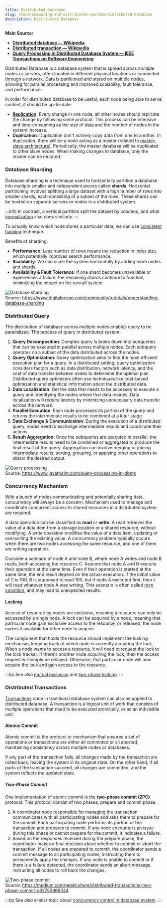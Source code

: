 ```yaml
---
title: Distributed Database
slug: cloud-computing-and-distributed-systems/distributed-database
description: Distributed Database
---
```


**Main Source:**

- **[Distributed database — Wikipedia](https://en.wikipedia.org/wiki/Distributed_database)**
- **[Distributed transaction — Wikipedia](https://en.wikipedia.org/wiki/Distributed_transaction)**
- **[Query Processing in Distributed Database System — IEEE Transactions on Software Engineering](<https://www.pdma.gov.pk/sub/uploads/query%20proceessing%20(1).pdf>)**

Distributed Database is a database system that is spread across multiple nodes or servers, often located in different physical locations or connected through a network. Data is partitioned and stored on multiple nodes, allowing for parallel processing and improved scalability, fault tolerance, and performance.

In order for distributed database to be useful, each node being able to serve content, it should be up-to-date.

- **[Replication](/database-system/logging-and-recovery#replication)**: Every change in one node, all other nodes should replicate the change by following some protocol. This process can be intensive and time-consuming as the size of data and the number of nodes in the system increase.
- **Duplication**: Duplication don't actively copy data from one to another. In duplication, there will be a node acting as a master (related to [master-slave architecture](/cloud-computing-and-distributed-systems/master-slave)). Periodically, the master database will be duplicated to other slave nodes. When making changes to database, only the master can be mutated.

### Database Sharding

Database sharding is a technique used to horizontally partition a database into multiple smaller and independent pieces called **shards**. Horizontal partitioning involves splitting a large dataset with a high number of rows into smaller shards, each consisting of a subset of the rows. These shards can be hosted on separate servers or nodes in a distributed system.

:::info
In contrast, a vertical partition split the dataset by columns, and what [normalization](/database-system/normalization) also does similarly.
:::

To actually know which node stores a particular data, we can use [consistent hashing](/cloud-computing-and-distributed-systems/distributed-systems-communication#consistent-hashing) technique.

Benefits of sharding:

- **Performance**: Less number of rows means the reduction in [index](/database-system/database-index) size, which potentially improves search performance.
- **Scalability**: We can scale the system horizontally by adding more nodes and shards.
- **Availability & Fault Tolerance**: If one shard becomes unavailable or experiences a failure, the remaining shards continue to function, minimizing the impact on the overall system.

![Database sharding](./database-sharding.png)  
Source: https://www.digitalocean.com/community/tutorials/understanding-database-sharding

### Distributed Query

The distribution of database across multiple nodes enables query to be parallelized. The process of query in distributed system:

1. **Query Decomposition**: Complex query is broke down into subqueries that can be executed in parallel across multiple nodes. Each subquery operates on a subset of the data distributed across the nodes.
2. **Query Optimization**: Query optimization aims to find the most efficient execution plan for a query. In a distributed setting, query optimization considers factors such as data distribution, network latency, and the cost of data transfer between nodes to determine the optimal plan. Distributed query optimizers often use techniques like cost-based optimization and statistical information about the distributed data.
3. **Data Localization**: Get the data that needs to be accessed to execute a query and identifying the nodes where that data resides. Data localization will reduce latency by minimizing unnecessary data transfer across the network.
4. **Parallel Execution**: Each node processes its portion of the query and returns the intermediate results to be combined at a later stage.
5. **Data Exchange & Communication**: During the execution of a distributed query, nodes need to exchange intermediate results and coordinate their actions.
6. **Result Aggregation**: Once the subqueries are executed in parallel, the intermediate results need to be combined or aggregated to produce the final result of the query. Aggregation can involve merging or joining intermediate results, sorting, grouping, or applying other operations to obtain the desired output.

![Query processing](./query-processing.png)  
Source: https://www.javatpoint.com/query-processing-in-dbms

### Concurrency Mechanism

With a bunch of nodes communicating and potentially sharing data, concurrency will always be a concern. Mechanism used to manage and coordinate concurrent access to shared resources in a distributed system are required.

A data operation can be classified as **read** or **write**. A read retrieves the value of a data item from a storage location or a shared resource, without modifying. A write operation modifies the value of a data item, updating or overwriting the existing value. A concurrency problem typically occurs when there are two nodes accessing the same resource, and one of them are writing operation.

Consider a scenario of node A and node B, where node A writes and node B reads, both accessing the resource C. Assume that node A and B execute their operation at the same time. Even if their operation is started at the same time, the end result depend on the actual execution. If the initial value of C is 100, B is supposed to read 100, but if node A executed first, then it will read whatever node A was writing. This scenario is often called [race condition](/operating-system/multithreading#multithreading-problems), and may lead to unexpected results.

#### Locking

Access of resource by nodes are exclusive, meaning a resource can only be accessed by a single node. A lock can be acquired by a node, meaning that particular node gain exclusive access to the resource, or released, the node makes it available for other node to acquire.

The component that holds the resource should implement the locking mechanism, keeping track of which node is currently acquiring the lock. When a node wants to access a resource, it will need to request the lock to the lock tracker. If there's another node acquiring the lock, then the access request will simply be delayed. Otherwise, that particular node will now acquire the lock and gain access to the resource.

:::tip
See also [mutual exclusion](/operating-system/multithreading#locks--mutex) and [two-phase locking](/database-system/concurrency-control#two-phase-locking).
:::

### Distributed Transactions

[Transactions](/database-system/transactions) done in traditional database system can also be applied to distributed database. A transaction is a logical unit of work that consists of multiple operations that need to be executed atomically, or as an indivisible unit.

#### Atomic Commit

Atomic commit is the protocol or mechanism that ensures a set of operations or transactions are either all committed or all aborted, maintaining consistency across multiple nodes or databases.

If any part of the transaction fails, all changes made by the transaction are rolled back, leaving the system in its original state. On the other hand, if all parts of the transaction succeed, all changes are committed, and the system reflects the updated state.

##### Two-Phase Commit

One implementation of atomic commit is the **two-phase commit (2PC)** protocol. This protocol consist of two phases, prepare and commit phase.

1. A coordinator node responsible for managing the transaction communicates with all participating nodes and asks them to prepare for the commit. Each participating node performs its portion of the transaction and prepares to commit. If any node encounters an issue during this phase or cannot prepare for the commit, it indicates a failure.
2. Based on the responses received during the prepare phase, the coordinator makes a final decision about whether to commit or abort the transaction. If all nodes are prepared to commit, the coordinator sends a commit message to all participating nodes, instructing them to permanently apply the changes. If any node is unable to commit or if there is a failure detected, the coordinator sends an abort message, instructing all nodes to roll back the changes.

![Two-phase commit](./two-phase-commit.png)  
Source: https://medium.com/geekculture/distributed-transactions-two-phase-commit-c82752d69324

:::tip
See also similar topic about [concurrency control in database system](/database-system/concurrency-control).
:::
